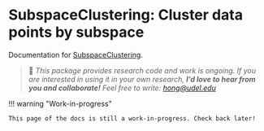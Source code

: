 # SubspaceClustering: Cluster data points by subspace

Documentation for [SubspaceClustering](https://github.com/dahong67/SubspaceClustering.jl).

> 👋 *This package provides research code and work is ongoing.
> If you are interested in using it in your own research,
> **I'd love to hear from you and collaborate!**
> Feel free to write: [hong@udel.edu](mailto:hong@udel.edu)*

!!! warning "Work-in-progress"

    This page of the docs is still a work-in-progress. Check back later!
